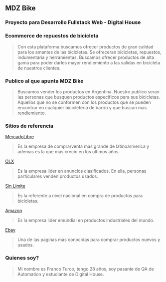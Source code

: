## MDZ Bike

### Proyecto para Desarrollo Fullstack Web - Digital House

### Ecommerce de repuestos de bicicleta

>Con esta plataforma buscamos ofrecer productos de gran calidad para los amantes de las bicicletas. Se ofreceran bicicletas, repuestos, indumentaria y herramientas. Buscamos ofrecer productos de alta gama para poder darles mayor rendiemiento a las salidas en bicicleta de nuestros clientes.

### Publico al que apunta MDZ Bike

>Buscamos vender los productos en Argentina. Nuestro publico seran las personas que busquen productos especificos para sus bicicletas. Aquellos que no se conformen con los productos que se pueden encontrar en cualquier bicicleteria de barrio y que buscan mas rendiemiento.

### Sitios de referencia

[MercadoLibre](https://www.mercadolibre.com.ar/)
>Es la empresa de compra/venta mas grande de latinoarmerica y ademas es la que mas crecio en los ultimos años.

[OLX](https://www.olx.com.ar/)
>Es la empresa lider en anuncios clasificados. En ella, personas particulares venden productos usados.

[Sin Limite](https://sin-limite.com.ar/)
>Es la referente a nivel nacional en compra de productos para bicicletas.

[Amazon](https://www.amazon.com/-/es/)
>Es la empresa lider emundial en productos industriales del mundo.

[Ebay](https://www.ebay.com/)
>Una de las paginas mas conocidas para comprar productos nuevos y usados.

### Quienes soy? 

>Mi nombre es Franco Turco, tengo 28 años, soy pasante de QA de Automation y estudiante de Digital House.
